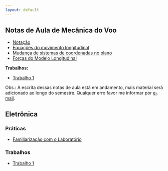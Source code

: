 ```yaml
---
layout: default
---
```



Notas de Aula de Mecânica do Voo
--------------------------------

*  [Notação](mecvoo/notacao)
*  [Equações do movimento longitudinal](mecvoo/long-eqmov)
*  [Mudança de sistemas de coordenadas no plano](mecvoo/rot-long)
*  [Forças do Modelo Longitudinal](mecvoo/forcas-long)

**Trabalhos:**

* [Trabalho 1](mecvoo/trabalho1)

Obs.: A escrita dessas notas de aula está em andamento, mais material será
adicionado ao longo do semestre. Qualquer erro favor me informar por [e-mail].



Eletrônica
----------

### Práticas

*  [Familiarização com o Laboratório](eletronica/pratica1)


### Trabalhos

* [Trabalho 1](eletronica/trabalho1)


[e-mail]: mailto:dimasad@ufmg.br
